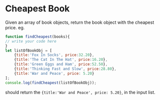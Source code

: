 # Cheapest Book


Given an array of book objects, return the book object with the cheapest price.
eg.


```js
function findCheapest(books){
// write your code here
}
let listOfBookObj = [
    {title:'Fox In Socks', price:32.20},
    {title:'The Cat In The Hat', price:16.20},
    {title:'Green Eggs and Ham', price:52.50},
    {title:'Thinking Fast and Slow', price:28.80},
    {title:'War and Peace', price: 5.20}
];
console.log(findCheapest(listOfBookObj));
```

should return the  `{title:'War and Peace', price: 5.20}`, in the input list.

